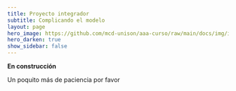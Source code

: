 ```yaml
---
title: Proyecto integrador
subtitle: Complicando el modelo
layout: page
hero_image: https://github.com/mcd-unison/aaa-curso/raw/main/docs/img/intro-banner.jpeg
hero_darken: true
show_sidebar: false
---
```


**En construcción**

Un poquito más de paciencia por favor



